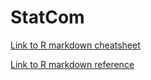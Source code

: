 # StatCom

[Link to R markdown cheatsheet](https://www.rstudio.com/wp-content/uploads/2015/02/rmarkdown-cheatsheet.pdf)

[Link to R markdown reference](https://www.rstudio.com/wp-content/uploads/2015/03/rmarkdown-reference.pdf) 
